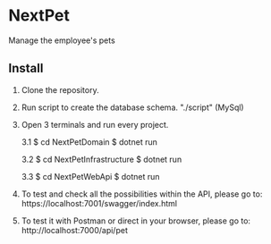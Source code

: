 # NextPet
Manage the employee's pets

## Install
1. Clone the repository.

2. Run script to create the database schema. "./script" (MySql)

3. Open 3 terminals and run every project.

    3.1
      $ cd NextPetDomain 
      $ dotnet run

    3.2
      $ cd NextPetInfrastructure 
      $ dotnet run

    3.3
      $ cd NextPetWebApi 
      $ dotnet run
      
4. To test and check all the possibilities within the API, please go to:
    https://localhost:7001/swagger/index.html
    
5. To test it with Postman or direct in your browser, please go to:
    http://localhost:7000/api/pet
